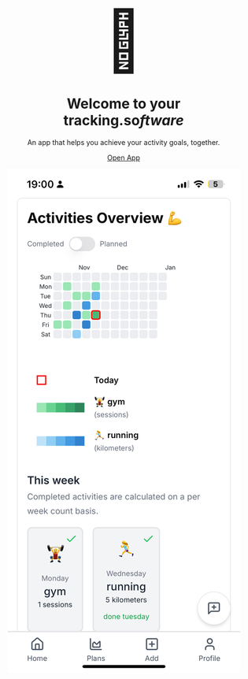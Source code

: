 <div align="center">

<span style="font-size: 120px">🎯</span>

# Welcome to your<br/>**tracking.so*ftware***

An app that helps you achieve your activity goals, together.

[Open App](https://app.tracking.so)

<div style="max-width: 480px">
  <img src="./assets/img1.png" alt="iPhone screenshot" />
</div>

</div>
